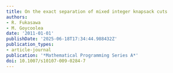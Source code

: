 ```yaml
---
title: On the exact separation of mixed integer knapsack cuts
authors:
- R. Fukasawa
- M. Goycoolea
date: '2011-01-01'
publishDate: '2025-06-18T17:34:44.988432Z'
publication_types:
- article-journal
publication: '*Mathematical Programming Series A*'
doi: 10.1007/s10107-009-0284-7
---
```

